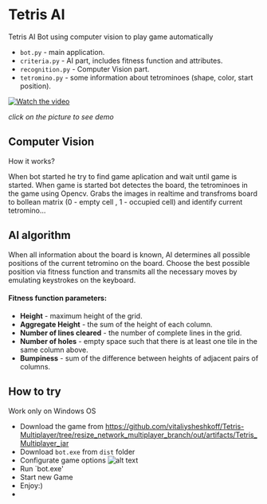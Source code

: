 # Tetris AI
Tetris AI Bot using computer vision to play game automatically
* `bot.py` - main application.
* `criteria.py` - AI part, includes fitness function and attributes.
* `recognition.py` - Computer Vision part.
* `tetromino.py` - some information about tetrominoes (shape, color, start position).


[![Watch the video](https://www.youtube.com/s/desktop/40777624/img/favicon_96x96.png)](https://www.youtube.com/watch?v=PIeq2S0EXQ0) 

*click on the picture to see demo*
## Computer Vision

How it works? 

When bot started he try to find game aplication and wait until game is started. When game is started bot detectes the board, the tetrominoes in the game using Opencv. Grabs the images in realtime and transfroms board to bollean matrix (0 - empty cell , 1 - occupied cell) and identify current tetromino...

## AI algorithm
When all information about the board is known, AI determines all possible positions of the current tetromino on the board. Choose the best possible position via fitness function and transmits all the necessary moves by emulating keystrokes on the keyboard.

#### Fitness function parameters:
- **Height** - maximum height of the grid.
- **Aggregate Height** - the sum of the height of each column.
- **Number of lines cleared** - the number of complete lines in the grid.
- **Number of holes** - empty space such that there is at least one tile in the same column above.
- **Bumpiness** - sum of the difference between heights of adjacent pairs of columns.
## How to try
Work only on Windows OS
- Download the game from https://github.com/vitaliysheshkoff/Tetris-Multiplayer/tree/resize_network_multiplayer_branch/out/artifacts/Tetris_Multiplayer_jar
- Download `bot.exe` from `dist` folder
- Configurate game options 
![alt text](https://github.com/Sheshkon/TetrisAI/blob/main/screnshots/options.png?raw=true)
- Run `bot.exe' 
- Start new Game
- Enjoy:)
- 

